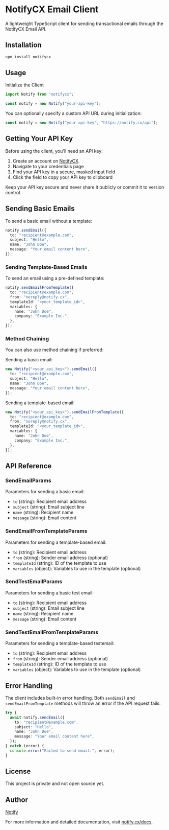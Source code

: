 # NotifyCX Email Client

A lightweight TypeScript client for sending transactional emails through the NotifyCX Email API.

## Installation

```bash
npm install notifycx
```

## Usage

Initialize the Client

```typescript
import Notify from "notifycx";

const notify = new Notify("your-api-key");
```

You can optionally specify a custom API URL during initialization:

```typescript
const notify = new Notify("your-api-key", "https://notify.cx/api");
```

## Getting Your API Key

Before using the client, you'll need an API key:

1. Create an account on [NotifyCX](https://notify.cx).
2. Navigate to your credentials page
3. Find your API key in a secure, masked input field
4. Click the field to copy your API key to clipboard

Keep your API key secure and never share it publicly or commit it to version control.

## Sending Basic Emails

To send a basic email without a template:

```typescript
notify.sendEmail({
  to: "recipient@example.com",
  subject: "Hello",
  name: "John Doe",
  message: "Your email content here",
});
```

### Sending Template-Based Emails

To send an email using a pre-defined template:

```typescript
notify.sendEmailFromTemplate({
  to: "recipient@example.com",
  from: "noreply@notify.cx",
  templateId: "<your_template_id>",
  variables: {
    name: "John Doe",
    company: "Example Inc.",
  },
});
```

### Method Chaining

You can also use method chaining if preferred:

Sending a basic email:

```typescript
new Notify("<your_api_key>").sendEmail({
  to: "recipient@example.com",
  subject: "Hello",
  name: "John Doe",
  message: "Your email content here",
});
```

Sending a template-based email:

```typescript
new Notify("<your_api_key>").sendEmailFromTemplate({
  to: "recipient@example.com",
  from: "noreply@notify.cx",
  templateId: "<your_template_id>",
  variables: {
    name: "John Doe",
    company: "Example Inc.",
  },
});
```

## API Reference

### SendEmailParams

Parameters for sending a basic email:

- `to` (string): Recipient email address
- `subject` (string): Email subject line
- `name` (string): Recipient name
- `message` (string): Email content

### SendEmailFromTemplateParams

Parameters for sending a template-based email:

- `to` (string): Recipient email address
- `from` (string): Sender email address (optional)
- `templateId` (string): ID of the template to use
- `variables` (object): Variables to use in the template (optional)

### SendTestEmailParams

Parameters for sending a basic test email:

- `to` (string): Recipient email address
- `subject` (string): Email subject line
- `name` (string): Recipient name
- `message` (string): Email content

### SendTestEmailFromTemplateParams

Parameters for sending a template-based testemail:

- `to` (string): Recipient email address
- `from` (string): Sender email address (optional)
- `templateId` (string): ID of the template to use
- `variables` (object): Variables to use in the template (optional)

## Error Handling

The client includes built-in error handling. Both `sendEmail` and `sendEmailFromTemplate` methods will throw an error if the API request fails:

```typescript
try {
  await notify.sendEmail({
    to: "recipient@example.com",
    subject: "Hello",
    name: "John Doe",
    message: "Your email content here",
  });
} catch (error) {
  console.error("Failed to send email:", error);
}
```

## License

This project is private and not open source yet.

## Author

[Notify](https://notify.cx)

For more information and detailed documentation, visit [notify.cx/docs](https://notify.cx/docs).
